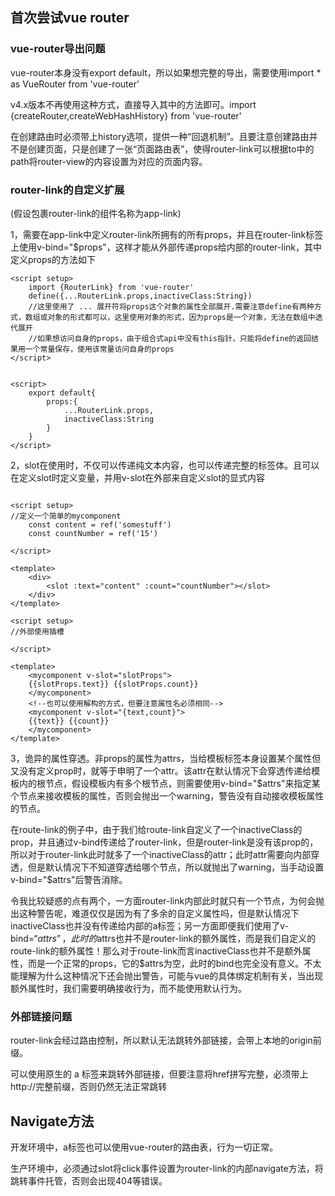 ## 首次尝试vue router

### vue-router导出问题

vue-router本身没有export default，所以如果想完整的导出，需要使用import * as VueRouter from 'vue-router'

v4.x版本不再使用这种方式，直接导入其中的方法即可。import {createRouter,createWebHashHistory} from  'vue-router'

在创建路由时必须带上history选项，提供一种“回退机制”。且要注意创建路由并不是创建页面，只是创建了一张“页面路由表”，使得router-link可以根据to中的path将router-view的内容设置为对应的页面内容。

### router-link的自定义扩展

(假设包裹router-link的组件名称为app-link)

1，需要在app-link中定义router-link所拥有的所有props，并且在router-link标签上使用v-bind="$props"，这样才能从外部传递props给内部的router-link，其中定义props的方法如下

```vue
<script setup>
    import {RouterLink} from 'vue-router'
    define({...RouterLink.props,inactiveClass:String})
    //这里使用了 ... 展开符将props这个对象的属性全部展开.需要注意define有两种方式，数组或对象的形式都可以，这里使用对象的形式，因为props是一个对象，无法在数组中迭代展开
    //如果想访问自身的props，由于组合式api中没有this指针，只能将define的返回结果用一个常量保存，使用该常量访问自身的props
</script>


<script>
	export default{
     	props:{
            ...RouterLink.props,
            inactiveClass:String
        }   
    }
</script>
```

2，slot在使用时，不仅可以传递纯文本内容，也可以传递完整的标签体。且可以在定义slot时定义变量，并用v-slot在外部来自定义slot的显式内容

```vue

<script setup>
//定义一个简单的mycomponent
    const content = ref('somestuff')
    const countNumber = ref('15')
    
</script>

<template>
	<div>
    	<slot :text="content" :count="countNumber"></slot>
    </div>
</template>

<script setup>
//外部使用插槽
    
</script>

<template>
	<mycomponent v-slot="slotProps">
    {{slotProps.text}} {{slotProps.count}}
    </mycomponent>
	<!--也可以使用解构的方式，但要注意属性名必须相同-->
	<mycomponent v-slot="{text,count}">
    {{text}} {{count}}
    </mycomponent>
</template>
```

3，诡异的属性穿透。非props的属性为attrs，当给模板标签本身设置某个属性但又没有定义prop时，就等于申明了一个attr。该attr在默认情况下会穿透传递给模板内的根节点，假设模板内有多个根节点，则需要使用v-bind="$attrs"来指定某个节点来接收模板的属性，否则会抛出一个warning，警告没有自动接收模板属性的节点。

在route-link的例子中，由于我们给route-link自定义了一个inactiveClass的prop，并且通过v-bind传递给了router-link，但是router-link是没有该prop的，所以对于router-link此时就多了一个inactiveClass的attr；此时attr需要向内部穿透，但是默认情况下不知道穿透给哪个节点，所以就抛出了warning，当手动设置v-bind="$attrs"后警告消除。

令我比较疑惑的点有两个，一方面router-link内部此时就只有一个节点，为何会抛出这种警告呢，难道仅仅是因为有了多余的自定义属性吗，但是默认情况下inactiveClass也并没有传递给内部的a标签；另一方面即便我们使用了v-bind=“$attrs”，此时的$attrs也并不是router-link的额外属性，而是我们自定义的route-link的额外属性！那么对于route-link而言inactiveClass也并不是额外属性，而是一个正常的props，它的$attrs为空，此时的bind也完全没有意义。不太能理解为什么这种情况下还会抛出警告，可能与vue的具体绑定机制有关，当出现额外属性时，我们需要明确接收行为，而不能使用默认行为。

### 外部链接问题

router-link会经过路由控制，所以默认无法跳转外部链接，会带上本地的origin前缀。

可以使用原生的 a 标签来跳转外部链接，但要注意将href拼写完整，必须带上http://完整前缀，否则仍然无法正常跳转

## Navigate方法

开发环境中，a标签也可以使用vue-router的路由表，行为一切正常。

生产环境中，必须通过slot将click事件设置为router-link的内部navigate方法，将跳转事件托管，否则会出现404等错误。